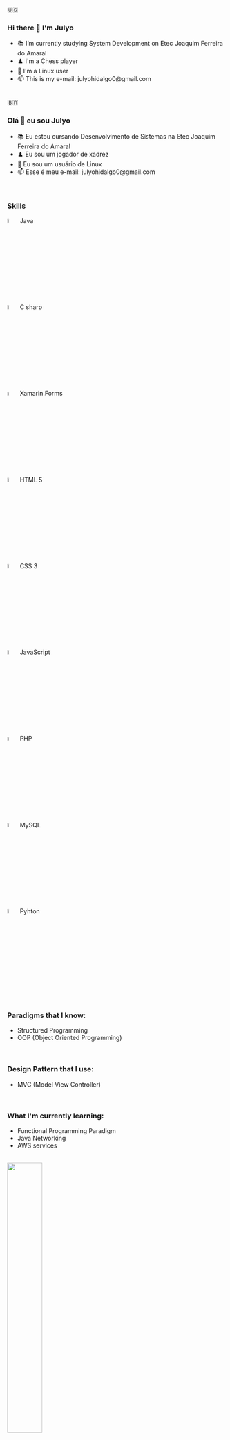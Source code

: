<div>
	🇺🇸
	<h3>Hi there 👋 I'm Julyo</h3>
	<ul>
		<li>📚 I’m currently studying System Development on Etec Joaquim Ferreira do Amaral</li>
		<li>♟️ I'm a Chess player</li>
		<li>🐧 I'm a Linux user</li>
		<li>📫 This is my e-mail: julyohidalgo0@gmail.com</li>
	</ul>
	<br>
	🇧🇷
	<h3>Olá 👋 eu sou Julyo</h3>
	<ul>
		<li> 📚 Eu estou cursando Desenvolvimento de Sistemas na Etec Joaquim Ferreira do Amaral</li>
		<li>♟️ Eu sou um jogador de xadrez</li>
		<li>🐧 Eu sou um usuário de Linux</li>
		<li>📫 Esse é meu e-mail: julyohidalgo0@gmail.com</li>
	</ul>
 </div>

<br>

<div>
	<h3>Skills</h3>
	<figcaption>
		<img width="5%" src="https://icongr.am/devicon/java-original.svg?size=10&color=currentColor">
  		<caption>Java</caption>
	</figcaption>
 	<figcaption>
		<img width="5%" src="https://icongr.am/devicon/csharp-original.svg?size=75&color=currentColor">
		<caption>C sharp</caption>
 	</figcaption>
	<figcaption>
        	<img width="5%" src="https://cdn.jsdelivr.net/gh/devicons/devicon/icons/xamarin/xamarin-original.svg" />
          	<caption>Xamarin.Forms</caption>
	<figcation>
  	<figcaption>
		<img width="5%" src="https://icongr.am/devicon/html5-original.svg?size=75&color=currentColor">
	 	<caption>HTML 5</caption>
  	</figcaption>
   <figcaption>
		<img width="5%" src="https://icongr.am/devicon/css3-original.svg?size=75&color=currentColor">
	 	<caption>CSS 3</caption>
  	</figcaption>
	<figcaption>
		<img width="5%" src="https://icongr.am/devicon/javascript-original.svg?size=10&color=currentColor">
		<caption>JavaScript</caption>
	</figcaption>
	<figcaption>
		<img width="5%" src="https://icongr.am/devicon/php-original.svg?size=75&color=currentColor">
		<caption>PHP</caption>
	<figcation>
	<figcaption>
		<img width="5%" src="https://icongr.am/devicon/mysql-original.svg?size=75&color=currentColor">
		<caption>MySQL</caption>
	<figcation>
	<figcaption>
		<img width="5%" src="https://icongr.am/devicon/python-original.svg?size=75&color=currentColor">
		<caption>Pyhton</caption>
	<figcation>
</div>
<br>
<div>
	<h3>Paradigms that I know:</h3>
	<ul>
		<li>Structured Programming</li>
		<li>OOP (Object Oriented Programming)</li>
	</ul>
	<br>
	<h3>Design Pattern that I use:</h3>
	<ul>
		<li>MVC (Model View Controller)</li>
	</ul>
</div>
<br>
<div>
	<h3>What I'm currently learning:</h3>
	<ul>
		<li>Functional Programming Paradigm</li>
		<li>Java Networking</li>
		<li>AWS services</li>
	</ul>
</div>
<br>
<div>
	<a href="https://gist.github.com/Julyo-Hidalgo/e43ba56dbeb8e07ae40b3409514e3ac1">
		<img width="40%" src="https://github-readme-stats.vercel.app/api/gist?id=e43ba56dbeb8e07ae40b3409514e3ac1&theme=radical" />
	</a>
</div>

<!--
**Julyo-Hidalgo/Julyo-Hidalgo** is a ✨ _special_ ✨ repository because its `README.md` (this file) appears on your GitHub profile.

Here are some ideas to get you started:

- 🔭 I’m currently working on ...
- 🌱 I’m currently learning ...
- 👯 I’m looking to collaborate on ...
- 🤔 I’m looking for help with ...
- 💬 Ask me about ...
- 📫 How to reach me: ...
- 😄 Pronouns: ...
- ⚡ Fun fact: ...
-->

<!--
**Julyo-Hidalgo/Julyo-Hidalgo** is a ✨ _special_ ✨ repository because its `README.md` (this file) appears on your GitHub profile.

Here are some ideas to get you started:

- 🔭 I’m currently studying on Etec Joaquim Ferreira do Amaral
- 🌱 I’m currently learning functional programming, AI and AM, clean code
- 👯 I’m looking to collaborate on ...
- 🤔 I’m looking for help with ...
- 💬 Ask me about ...
- 📫 How to reach me: julyohidalgo0@gmail.com
- 😄 Pronouns: He/Him
- ⚡ Fun fact: I play chess and I love CLI.
-->
